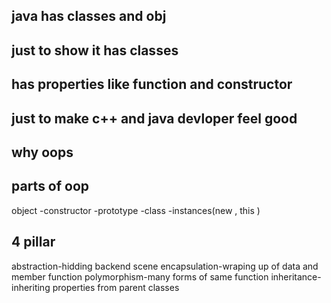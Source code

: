 ## java has classes and obj
## just to show it has classes
## has properties like function and constructor
## just to make c++ and java devloper feel good

## why oops

## parts of oop
object
-constructor
-prototype
-class
-instances(new , this )

## 4 pillar
abstraction-hidding backend scene
encapsulation-wraping up of data and member function
polymorphism-many forms of same function
inheritance-inheriting properties from parent classes
